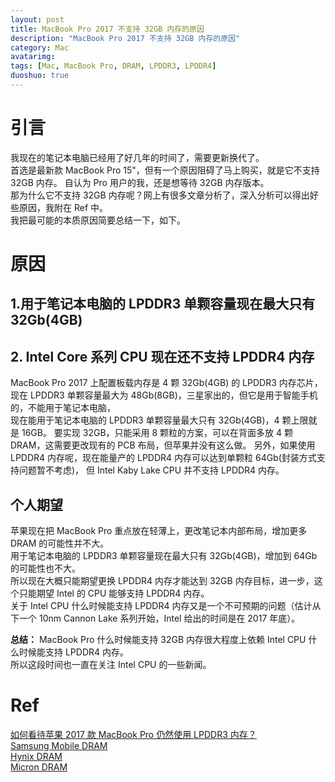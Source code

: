 ```yaml
---
layout: post
title: MacBook Pro 2017 不支持 32GB 内存的原因
description: "MacBook Pro 2017 不支持 32GB 内存的原因"
category: Mac
avatarimg:
tags: [Mac, MacBook Pro, DRAM, LPDDR3, LPDDR4]
duoshuo: true
---
```


# 引言
我现在的笔记本电脑已经用了好几年的时间了，需要更新换代了。  
首选是最新款 MacBook Pro 15"，但有一个原因阻碍了马上购买，就是它不支持 32GB 内存。
自认为 Pro 用户的我，还是想等待 32GB 内存版本。  
那为什么它不支持 32GB 内存呢？网上有很多文章分析了，深入分析可以得出好些原因，我附在 Ref 中。  
我把最可能的本质原因简要总结一下，如下。

# 原因

## 1.用于笔记本电脑的 LPDDR3 单颗容量现在最大只有 32Gb(4GB)
## 2. Intel Core 系列 CPU 现在还不支持 LPDDR4 内存

MacBook Pro 2017 上配置板载内存是 4 颗 32Gb(4GB) 的 LPDDR3 内存芯片，
现在 LPDDR3 单颗容量最大为 48Gb(8GB)，三星家出的，但它是用于智能手机的，不能用于笔记本电脑，  
现在能用于笔记本电脑的 LPDDR3 单颗容量最大只有 32Gb(4GB)，4 颗上限就是 16GB。
要实现 32GB，只能采用 8 颗粒的方案，可以在背面多放 4 颗 DRAM，这需要更改现有的 PCB 布局，但苹果并没有这么做。
另外，如果使用 LPDDR4 内存呢，现在能量产的 LPDDR4 内存可以达到单颗粒 64Gb(封装方式支持问题暂不考虑)，
但 Intel Kaby Lake CPU 并不支持 LPDDR4 内存。  

## 个人期望

苹果现在把 MacBook Pro 重点放在轻薄上，更改笔记本内部布局，增加更多 DRAM 的可能性并不大。  
用于笔记本电脑的 LPDDR3 单颗容量现在最大只有 32Gb(4GB)，增加到 64Gb 的可能性也不大。  
所以现在大概只能期望更换 LPDDR4 内存才能达到 32GB 内存目标，进一步，这个只能期望 Intel 的 CPU 能够支持 LPDDR4 内存。  
关于 Intel CPU 什么时候能支持 LPDDR4 内存又是一个不可预期的问题（估计从下一个 10nm Cannon Lake 系列开始，Intel 给出的时间是在 2017 年底）。  

**总结：** MacBook Pro 什么时候能支持 32GB 内存很大程度上依赖 Intel CPU 什么时候能支持 LPDDR4 内存。  
所以这段时间也一直在关注 Intel CPU 的一些新闻。


# Ref
[如何看待苹果 2017 款 MacBook Pro 仍然使用 LPDDR3 内存？](https://www.zhihu.com/question/60794758)  
[Samsung Mobile DRAM](http://www.samsung.com/semiconductor/products/dram/mobile-dram/)  
[Hynix DRAM](https://www.skhynix.com/products.do?ct1=36&ct2=41&lang=eng)  
[Micron DRAM](https://www.micron.com/products/dram)    
